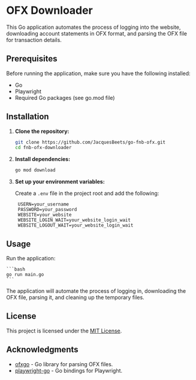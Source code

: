 # OFX Downloader

This Go application automates the process of logging into the website, downloading account statements in OFX format, and parsing the OFX file for transaction details.

## Prerequisites

Before running the application, make sure you have the following installed:

- Go
- Playwright
- Required Go packages (see go.mod file)

## Installation

1. **Clone the repository:**

   ```bash
   git clone https://github.com/JacquesBeets/go-fnb-ofx.git
   cd fnb-ofx-downloader
   ```

2. **Install dependencies:**

   ```bash
   go mod download
   ```

3. **Set up your environment variables:**

   Create a `.env` file in the project root and add the following:

   ```dotenv
    USERN=your_username
    PASSWORD=your_password
    WEBSITE=your_website
    WEBSITE_LOGIN_WAIT=your_website_login_wait
    WEBSITE_LOGOUT_WAIT=your_website_login_wait
   ```

## Usage

Run the application:

    ```bash
    go run main.go
    ```

The application will automate the process of logging in, downloading the OFX file, parsing it, and cleaning up the temporary files.

## License

This project is licensed under the [MIT License](LICENSE).

## Acknowledgments

- [ofxgo](https://github.com/aclindsa/ofxgo) - Go library for parsing OFX files.
- [playwright-go](https://github.com/mxschmitt/playwright-go) - Go bindings for Playwright.
